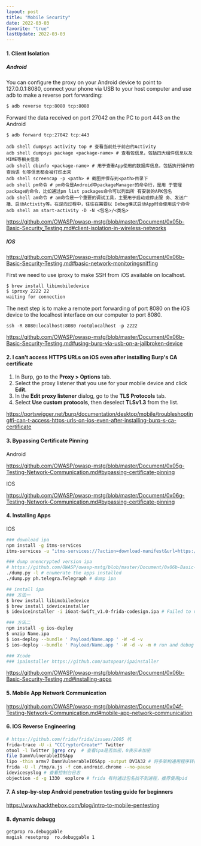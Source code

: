 ```yaml
---
layout: post
title: "Mobile Security"
date: 2022-03-03
favorite: "true"
lastUpdate: 2022-03-03
---
```


#### 1. Client Isolation

##### Android

You can configure the proxy on your Android device to point to 127.0.0.1:8080, connect your phone via USB to your host computer and use adb to make a reverse port forwarding:

```bash
$ adb reverse tcp:8080 tcp:8080
```
Forward the data received on port 27042 on the PC to port 443 on the Android
```
$ adb forward tcp:27042 tcp:443
```

```
adb shell dumpsys activity top # 查看当前处于前台的Activity
adb shell dumpsys package <package-name> # 查看包信息，包括四大组件信息以及MIME等相关信息
adb shell dbinfo <package-name> # 用于查看App使用的数据库信息，包括执行操作的查询语 句等信息都会被打印出来
adb shell screencap -p <path> # 截图并保存到<path>目录下
adb shell pm命令 # pm命令是Android中packageManager的命令行，是用 于管理package的命令，比如通过pm list packages命令可以列出所 有安装的APK包名
adb shell am命令 # am命令是一个重要的调试工具，主要用于启动或停止服 务、发送广播、启动Activity等。在逆向过程中，往往在需要以 Debug模式启动App时会使用这个命令
adb shell am start-activity -D -N <包名>/<类名>
```

https://github.com/OWASP/owasp-mstg/blob/master/Document/0x05b-Basic-Security_Testing.md#client-isolation-in-wireless-networks

##### IOS

https://github.com/OWASP/owasp-mstg/blob/master/Document/0x06b-Basic-Security-Testing.md#basic-network-monitoringsniffing

First we need to use iproxy to make SSH from iOS available on localhost.

```bash
$ brew install libimobiledevice
$ iproxy 2222 22
waiting for connection
```

The next step is to make a remote port forwarding of port 8080 on the iOS device to the localhost interface on our computer to port 8080.

```
ssh -R 8080:localhost:8080 root@localhost -p 2222
```

https://github.com/OWASP/owasp-mstg/blob/master/Document/0x06b-Basic-Security-Testing.md#using-burp-via-usb-on-a-jailbroken-device

#### 2. I can't access HTTPS URLs on iOS even after installing Burp's CA certificate

1. In Burp, go to the **Proxy > Options** tab.
2. Select the proxy listener that you use for your mobile device and click **Edit**.
3. In the **Edit proxy listener** dialog, go to the **TLS Protocols** tab.
4. Select **Use custom protocols**, then deselect **TLSv1.3** from the list.

https://portswigger.net/burp/documentation/desktop/mobile/troubleshooting#i-can-t-access-https-urls-on-ios-even-after-installing-burp-s-ca-certificate

#### 3. Bypassing Certificate Pinning

Android

https://github.com/OWASP/owasp-mstg/blob/master/Document/0x05g-Testing-Network-Communication.md#bypassing-certificate-pinning

IOS

https://github.com/OWASP/owasp-mstg/blob/master/Document/0x06g-Testing-Network-Communication.md#bypassing-certificate-pinning

#### 4. Installing Apps

IOS

```bash
### download ipa
npm install -g itms-services
itms-services -u "itms-services://?action=download-manifest&url=https://s3-ap-southeast-1.amazonaws.com/test-uat/manifest.plist" -o - > out.ipa

### dump unencrypted version ipa
# https://github.com/OWASP/owasp-mstg/blob/master/Document/0x06b-Basic-Security-Testing.md#using-frida-ios-dump
./dump.py -l # enumerate the apps installed
./dump.py ph.telegra.Telegraph # dump ipa

## install ipa
### 方法一
$ brew install libimobiledevice 
$ brew install ideviceinstaller
$ ideviceinstaller -i iGoat-Swift_v1.0-frida-codesign.ipa # Failed to verify code signature of xxx

### 方法二
npm install -g ios-deploy
$ unzip Name.ipa 
$ ios-deploy --bundle ' Payload/Name.app ' -W -d -v
$ ios-deploy --bundle ' Payload/Name.app ' -W -d -v -m # run and debug

### Xcode
### ipainstaller https://github.com/autopear/ipainstaller
```

https://github.com/OWASP/owasp-mstg/blob/master/Document/0x06b-Basic-Security-Testing.md#installing-apps

#### 5. Mobile App Network Communication

https://github.com/OWASP/owasp-mstg/blob/master/Document/0x04f-Testing-Network-Communication.md#mobile-app-network-communication

#### 6. IOS Reverse Engineering

```bash
# https://github.com/frida/frida/issues/2005 坑
frida-trace -U -i "CCCryptorCreate*" Twitter
otool -l Twitter |grep cry  # 查看ipa是否加密，0表示未加密
file DamnVulnerableIOSApp
lipo -thin armv7 DamnVulnerableIOSApp -output DVIA32 # 将多架构通用程序转换成单架构
frida -U -l /tmp/a.js -f com.android.chrome --no-pause
idevicesyslog # 查看控制台日志
objection -d -g 1330  explore # frida 有时通过包名找不到进程，推荐使用pid
```

#### 7. A step-by-step Android penetration testing guide for beginners
https://www.hackthebox.com/blog/intro-to-mobile-pentesting

#### 8. dynamic debugg

```bash
getprop ro.debuggable
magisk resetprop  ro.debuggable 1
````
